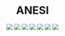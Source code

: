 <div align="center" font-siez="30px">
  <h1>ANESI</h1>
</div>
<div align="center">
  <img src="https://img.shields.io/badge/Html5-E34F26?style=flat&logo=html5&logoColor=white"/>
  <img src="https://img.shields.io/badge/Css3-1572B6?style=flat&logo=css3&logoColor=white"/>
  <img src="https://img.shields.io/badge/Javascript-F7DF1E?style=flat&logo=javascript&logoColor=white"/> 
  <img src="https://img.shields.io/badge/Mysql-4479A1?style=flat&logo=mysql&logoColor=white"/>
  <img src="https://img.shields.io/badge/Jquery-0769AD?style=flat&logo=jquery&logoColor=white"/> 
  <img src="https://img.shields.io/badge/Vue.js-4FC08D?style=flat&logo=vuedotjs&logoColor=white"/>
  <img src="https://img.shields.io/badge/SpringBoot-6DB33F?style=flat&logo=springboot&logoColor=white"/>
</div>

 
